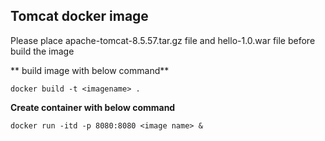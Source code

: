 ## Tomcat docker image

Please place apache-tomcat-8.5.57.tar.gz file and hello-1.0.war file before build the image

** build image with below command**
```
docker build -t <imagename> .
```
**Create container with below command**

```
docker run -itd -p 8080:8080 <image name> & 
```
